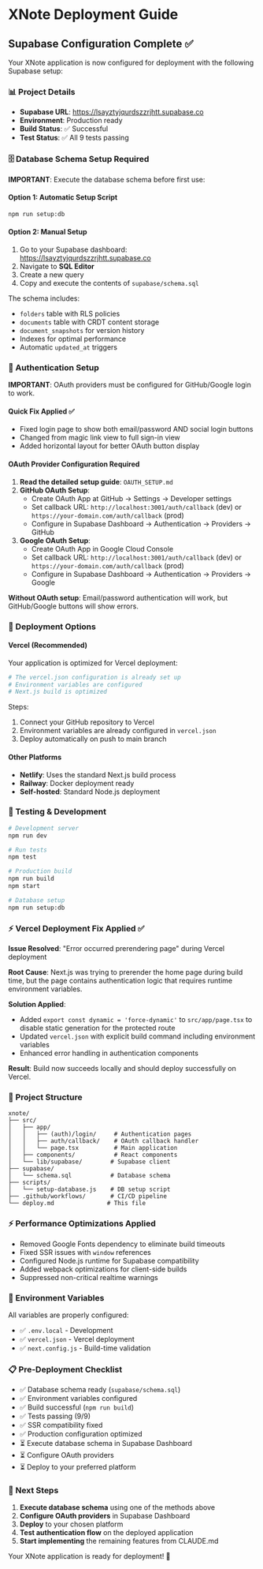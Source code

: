 # XNote Deployment Guide

## Supabase Configuration Complete ✅

Your XNote application is now configured for deployment with the following Supabase setup:

### 📊 Project Details

- **Supabase URL**: https://lsayztyjqurdszzrjhtt.supabase.co
- **Environment**: Production ready
- **Build Status**: ✅ Successful
- **Test Status**: ✅ All 9 tests passing

### 🗄️ Database Schema Setup Required

**IMPORTANT**: Execute the database schema before first use:

#### Option 1: Automatic Setup Script

```bash
npm run setup:db
```

#### Option 2: Manual Setup

1. Go to your Supabase dashboard: https://lsayztyjqurdszzrjhtt.supabase.co
2. Navigate to **SQL Editor**
3. Create a new query
4. Copy and execute the contents of `supabase/schema.sql`

The schema includes:

- `folders` table with RLS policies
- `documents` table with CRDT content storage
- `document_snapshots` for version history
- Indexes for optimal performance
- Automatic `updated_at` triggers

### 🔐 Authentication Setup

**IMPORTANT**: OAuth providers must be configured for GitHub/Google login to work.

#### Quick Fix Applied ✅

- Fixed login page to show both email/password AND social login buttons
- Changed from magic link view to full sign-in view
- Added horizontal layout for better OAuth button display

#### OAuth Provider Configuration Required

1. **Read the detailed setup guide**: `OAUTH_SETUP.md`
2. **GitHub OAuth Setup**:
   - Create OAuth App at GitHub → Settings → Developer settings
   - Set callback URL: `http://localhost:3001/auth/callback` (dev) or `https://your-domain.com/auth/callback` (prod)
   - Configure in Supabase Dashboard → Authentication → Providers → GitHub
3. **Google OAuth Setup**:
   - Create OAuth App in Google Cloud Console
   - Set callback URL: `http://localhost:3001/auth/callback` (dev) or `https://your-domain.com/auth/callback` (prod)
   - Configure in Supabase Dashboard → Authentication → Providers → Google

**Without OAuth setup**: Email/password authentication will work, but GitHub/Google buttons will show errors.

### 🚀 Deployment Options

#### Vercel (Recommended)

Your application is optimized for Vercel deployment:

```bash
# The vercel.json configuration is already set up
# Environment variables are configured
# Next.js build is optimized
```

Steps:

1. Connect your GitHub repository to Vercel
2. Environment variables are already configured in `vercel.json`
3. Deploy automatically on push to main branch

#### Other Platforms

- **Netlify**: Uses the standard Next.js build process
- **Railway**: Docker deployment ready
- **Self-hosted**: Standard Node.js deployment

### 🧪 Testing & Development

```bash
# Development server
npm run dev

# Run tests
npm test

# Production build
npm run build
npm start

# Database setup
npm run setup:db
```

### ⚡ Vercel Deployment Fix Applied ✅

**Issue Resolved**: "Error occurred prerendering page" during Vercel deployment

**Root Cause**: Next.js was trying to prerender the home page during build time, but the page contains authentication logic that requires runtime environment variables.

**Solution Applied**:

- Added `export const dynamic = 'force-dynamic'` to `src/app/page.tsx` to disable static generation for the protected route
- Updated `vercel.json` with explicit build command including environment variables
- Enhanced error handling in authentication components

**Result**: Build now succeeds locally and should deploy successfully on Vercel.

### 📁 Project Structure

```
xnote/
├── src/
│   ├── app/
│   │   ├── (auth)/login/     # Authentication pages
│   │   ├── auth/callback/    # OAuth callback handler
│   │   └── page.tsx          # Main application
│   ├── components/           # React components
│   └── lib/supabase/        # Supabase client
├── supabase/
│   └── schema.sql           # Database schema
├── scripts/
│   └── setup-database.js    # DB setup script
├── .github/workflows/       # CI/CD pipeline
└── deploy.md               # This file
```

### ⚡ Performance Optimizations Applied

- Removed Google Fonts dependency to eliminate build timeouts
- Fixed SSR issues with `window` references
- Configured Node.js runtime for Supabase compatibility
- Added webpack optimizations for client-side builds
- Suppressed non-critical realtime warnings

### 🔧 Environment Variables

All variables are properly configured:

- ✅ `.env.local` - Development
- ✅ `vercel.json` - Vercel deployment
- ✅ `next.config.js` - Build-time validation

### 📋 Pre-Deployment Checklist

- ✅ Database schema ready (`supabase/schema.sql`)
- ✅ Environment variables configured
- ✅ Build successful (`npm run build`)
- ✅ Tests passing (9/9)
- ✅ SSR compatibility fixed
- ✅ Production configuration optimized
- ⏳ Execute database schema in Supabase Dashboard
- ⏳ Configure OAuth providers
- ⏳ Deploy to your preferred platform

### 🎯 Next Steps

1. **Execute database schema** using one of the methods above
2. **Configure OAuth providers** in Supabase Dashboard
3. **Deploy** to your chosen platform
4. **Test authentication flow** on the deployed application
5. **Start implementing** the remaining features from CLAUDE.md

Your XNote application is ready for deployment! 🚀
